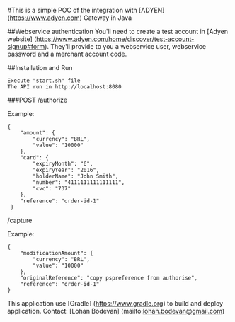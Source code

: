 #This is a simple POC of the integration with [ADYEN] (https://www.adyen.com) Gateway in Java

##Webservice authentication
You'll need to create a test account in [Adyen website] (https://www.adyen.com/home/discover/test-account-signup#form).
They'll provide to you a webservice user, webservice password and a merchant account code.

##Installation and Run
```
Execute "start.sh" file
The API run in http://localhost:8080
```

###POST
/authorize

Example:
```
{
    "amount": {
        "currency": "BRL",
        "value": "10000"
    },
    "card": {
        "expiryMonth": "6",
        "expiryYear": "2016",
        "holderName": "John Smith",
        "number": "4111111111111111",
        "cvc": "737"
    },
    "reference": "order-id-1"
 }
 ```
/capture

Example:
```
{
    "modificationAmount": {
        "currency": "BRL",
        "value": "10000"
    },
    "originalReference": "copy pspreference from authorise",
    "reference": "order-id-1"
}
```

This application use [Gradle] (https://www.gradle.org) to build and deploy application.
Contact: [Lohan Bodevan] (mailto:lohan.bodevan@gmail.com)